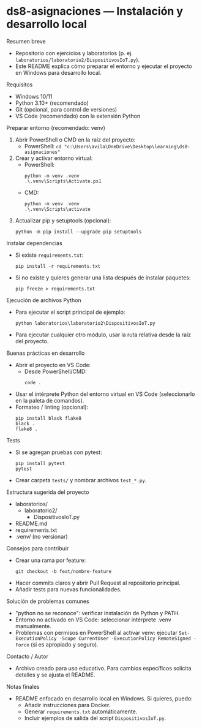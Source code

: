 # ds8-asignaciones — Instalación y desarrollo local

Resumen breve
- Repositorio con ejercicios y laboratorios (p. ej. `laboratorios/laboratorio2/DispositivosIoT.py`).
- Este README explica cómo preparar el entorno y ejecutar el proyecto en Windows para desarrollo local.

Requisitos
- Windows 10/11
- Python 3.10+ (recomendado)
- Git (opcional, para control de versiones)
- VS Code (recomendado) con la extensión Python

Preparar entorno (recomendado: venv)
1. Abrir PowerShell o CMD en la raíz del proyecto:
   - PowerShell: `cd "c:\Users\avila\OneDrive\Desktop\learning\ds8-asignaciones"`
2. Crear y activar entorno virtual:
   - PowerShell:
     ```
     python -m venv .venv
     .\.venv\Scripts\Activate.ps1
     ```
   - CMD:
     ```
     python -m venv .venv
     .\.venv\Scripts\activate
     ```
3. Actualizar pip y setuptools (opcional):
   ```
   python -m pip install --upgrade pip setuptools
   ```

Instalar dependencias
- Si existe `requirements.txt`:
  ```
  pip install -r requirements.txt
  ```
- Si no existe y quieres generar una lista después de instalar paquetes:
  ```
  pip freeze > requirements.txt
  ```

Ejecución de archivos Python
- Para ejecutar el script principal de ejemplo:
  ```
  python laboratorios\laboratorio2\DispositivosIoT.py
  ```
- Para ejecutar cualquier otro módulo, usar la ruta relativa desde la raíz del proyecto.

Buenas prácticas en desarrollo
- Abrir el proyecto en VS Code:
  - Desde PowerShell/CMD:
    ```
    code .
    ```
- Usar el intérprete Python del entorno virtual en VS Code (seleccionarlo en la paleta de comandos).
- Formateo / linting (opcional):
  ```
  pip install black flake8
  black .
  flake8 .
  ```

Tests
- Si se agregan pruebas con pytest:
  ```
  pip install pytest
  pytest
  ```
- Crear carpeta `tests/` y nombrar archivos `test_*.py`.

Estructura sugerida del proyecto
- laboratorios/
  - laboratorio2/
    - DispositivosIoT.py
- README.md
- requirements.txt
- .venv/ (no versionar)

Consejos para contribuir
- Crear una rama por feature:
  ```
  git checkout -b feat/nombre-feature
  ```
- Hacer commits claros y abrir Pull Request al repositorio principal.
- Añadir tests para nuevas funcionalidades.

Solución de problemas comunes
- "python no se reconoce": verificar instalación de Python y PATH.
- Entorno no activado en VS Code: seleccionar intérprete .venv manualmente.
- Problemas con permisos en PowerShell al activar venv: ejecutar `Set-ExecutionPolicy -Scope CurrentUser -ExecutionPolicy RemoteSigned -Force` (si es apropiado y seguro).

Contacto / Autor
- Archivo creado para uso educativo. Para cambios específicos solicita detalles y se ajusta el README.

Notas finales
- README enfocado en desarrollo local en Windows. Si quieres, puedo:
  - Añadir instrucciones para Docker.
  - Generar `requirements.txt` automáticamente.
  - Incluir ejemplos de salida del script `DispositivosIoT.py`.
